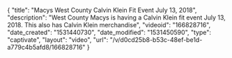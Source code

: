 {
    "title": "Macys West County Calvin Klein Fit Event July 13, 2018",
    "description": "West  County Macys is having a Calvin Klein fit event July 13, 2018. This also has Calvin Klein merchandise",
    "videoid": "166828716",
    "date_created": "1531440730",
    "date_modified": "1531450590",
    "type": "captivate",
    "layout": "video",
    "url": "\/v\/d0cd25b8-b53c-48ef-be1d-a779c4b5afd8\/166828716"
}